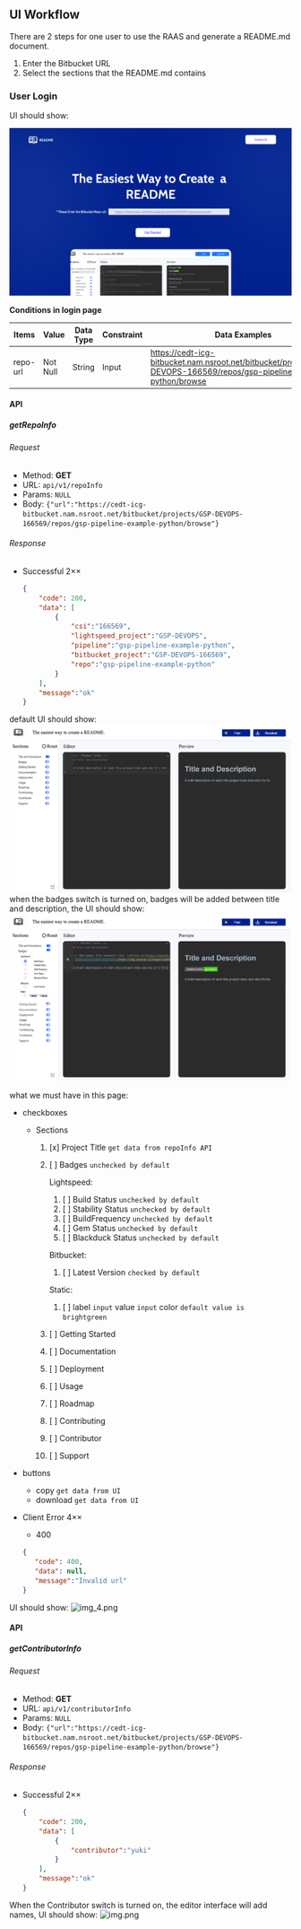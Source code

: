## UI Workflow
There are 2 steps for one user to use the RAAS and generate a README.md document.

1. Enter the Bitbucket URL
2. Select the sections that the README.md contains

### User Login
UI should show:

![img_5.png](img_5.png)

**Conditions in login page**

| Items    | Value    | Data Type | Constraint | Data Examples                                                                                                           |
|----------|----------|-----------|------------|-------------------------------------------------------------------------------------------------------------------------|
| repo-url | Not Null | String    | Input      | https://cedt-icg-bitbucket.nam.nsroot.net/bitbucket/projects/GSP-DEVOPS-166569/repos/gsp-pipeline-example-python/browse |

#### API
##### getRepoInfo
###### Request

- Method: **GET**
- URL: `api/v1/repoInfo`
- Params: `NULL`
- Body: `{"url":"https://cedt-icg-bitbucket.nam.nsroot.net/bitbucket/projects/GSP-DEVOPS-166569/repos/gsp-pipeline-example-python/browse"}`

###### Response

- Successful 2××
    ```json
    {
        "code": 200,
        "data": [
            {
                "csi":"166569",
                "lightspeed_project":"GSP-DEVOPS",
                "pipeline":"gsp-pipeline-example-python",
                "bitbucket_project":"GSP-DEVOPS-166569",
                "repo":"gsp-pipeline-example-python"            
            }
        ],
        "message":"ok"
    }
    ```
default UI should show:
![img_1.png](img_1.png)
when the badges switch is turned on, badges will be added between title and description,
the UI should show:
![img_2.png](img_2.png)

what we must have in this page:

- checkboxes
  - Sections
    1. [x] Project Title `get data from repoInfo API`
    2. [ ] Badges  `unchecked by default`
    
       Lightspeed:
       1. [ ] Build Status `unchecked by default`
       2. [ ] Stability Status `unchecked by default`
       3. [ ] BuildFrequency `unchecked by default`
       4. [ ] Gem Status `unchecked by default`
       5. [ ] Blackduck Status `unchecked by default`
       
       Bitbucket:
       1. [ ] Latest Version `checked by default`
       
       Static:
       1. [ ] label `input` value `input` color `default value is brightgreen`
    4. [ ] Getting Started
    5. [ ] Documentation
    6. [ ] Deployment
    7. [ ] Usage
    8. [ ] Roadmap
    9. [ ] Contributing
    10. [ ] Contributor
    11. [ ] Support

- buttons
  - copy `get data from UI`
  - download `get data from UI`  

- Client Error 4××
    - 400
     ```json
    {
        "code": 400,
        "data": null,
        "message":"Invalid url"
    }
  ```
UI should show:
![img_4.png](img_4.png)

#### API
##### getContributorInfo
###### Request

- Method: **GET**
- URL: `api/v1/contributorInfo`
- Params: `NULL`
- Body: `{"url":"https://cedt-icg-bitbucket.nam.nsroot.net/bitbucket/projects/GSP-DEVOPS-166569/repos/gsp-pipeline-example-python/browse"}`

###### Response

- Successful 2××
    ```json
    {
        "code": 200,
        "data": [
            {
                "contributor":"yuki"            
            }
        ],
        "message":"ok"
    }
    ```
When the Contributor switch is turned on, the editor interface will add names, UI should show:
![img.png](img.png)









 

